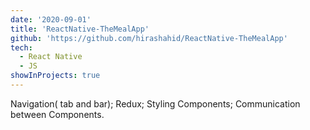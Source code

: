 ```yaml
---
date: '2020-09-01'
title: 'ReactNative-TheMealApp'
github: 'https://github.com/hirashahid/ReactNative-TheMealApp'
tech:
  - React Native
  - JS
showInProjects: true
---
```


Navigation( tab and bar); Redux; Styling Components; Communication between Components.